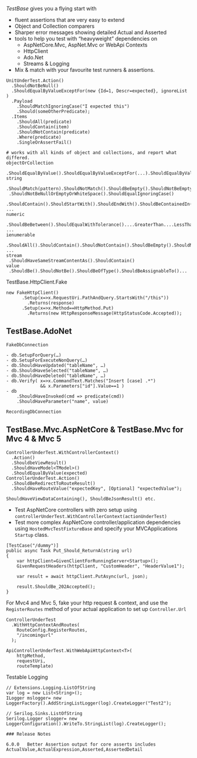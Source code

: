 *TestBase* gives you a flying start with
- fluent assertions that are very easy to extend
- Object and Collection comparers
- Sharper error messages showing detailed Actual and Asserted
- tools to help you test with “heavyweight” dependencies on
    - AspNetCore.Mvc, AspNet.Mvc or WebApi Contexts
    - HttpClient
    - Ado.Net
    - Streams & Logging
- Mix & match with your favourite test runners & assertions.

```
UnitUnderTest.Action()
  .ShouldNotBeNull()
  .ShouldEqualByValueExceptFor(new {Id=1, Descr=expected}, ignoreList )
  .Payload
    .ShouldMatchIgnoringCase("I expected this")
    .Should(someOtherPredicate);
  .Items
    .ShouldAll(predicate)
    .ShouldContain(item)
    .ShouldNotContain(predicate)
    .Where(predicate)
    .SingleOrAssertFail()

# works with all kinds of object and collections, and report what differed.
objectOrCollection
 .ShouldEqualByValue().ShouldEqualByValueExceptFor(...).ShouldEqualByValueOnMembers() 
string
 .ShouldMatch(pattern).ShouldNotMatch().ShouldBeEmpty().ShouldNotBeEmpty()
 .ShouldNotBeNullOrEmptyOrWhiteSpace().ShouldEqualIgnoringCase()
 .ShouldContain().ShouldStartWith().ShouldEndWith().ShouldBeContainedIn(), ...
numeric
 .ShouldBeBetween().ShouldEqualWithTolerance()....GreaterThan....LessThan...GreaterOrEqualTo ...
ienumerable
 .ShouldAll().ShouldContain().ShouldNotContain().ShouldBeEmpty().ShouldNotBeEmpty() ...
stream
 .ShouldHaveSameStreamContentAs().ShouldContain()
value
 .ShouldBe().ShouldNotBe().ShouldBeOfType().ShouldBeAssignableTo()...
```

TestBase.HttpClient.Fake

```
new FakeHttpClient()
      .Setup(x=>x.RequestUri.PathAndQuery.StartsWith("/this"))
        .Returns(response)
      .Setup(x=>x.Method==HttpMethod.Put)
        .Returns(new HttpResponseMessage(HttpStatusCode.Accepted));
```

TestBase.AdoNet
------------------
`FakeDbConnection`

```
- db.SetupForQuery(…)
- db.SetupForExecuteNonQuery(…)
- db.ShouldHaveUpdated("tableName", …)
- db.ShouldHaveSelected("tableName", …)
- db.ShouldHaveDeleted("tableName", …)
- db.Verify( x=>x.CommandText.Matches("Insert [case] .*") 
             && x.Parameters["id"].Value==1 )
- db
    .ShouldHaveInvoked(cmd => predicate(cmd))
    .ShouldHaveParameter("name", value)
```

`RecordingDbConnection`

TestBase.Mvc.AspNetCore & TestBase.Mvc for Mvc 4 & Mvc 5
--------------------------------------------------------

```
ControllerUnderTest.WithControllerContext()
  .Action()
  .ShouldbeViewResult()
  .ShouldHaveModel<TModel>()
  .ShouldEqualByValue(expected)
ControllerUnderTest.Action()
  .ShouldBeRedirectToRouteResult()
  .ShouldHaveRouteValue("expectedKey", [Optional] "expectedValue");

ShouldHaveViewDataContaining(), ShouldBeJsonResult() etc.
```

- Test AspNetCore controllers with zero setup using
  `controllerUnderTest.WithControllerContext(actionUnderTest)`
- Test more complex AspNetCore controller/application dependencies using
  `HostedMvcTestFixtureBase` and specify your MVCApplications `Startup` class.

```
[TestCase("/dummy")]
public async Task Put_Should_ReturnA(string url)
{
    var httpClient=GivenClientForRunningServer<Startup>();
    GivenRequestHeaders(httpClient, "CustomHeader", "HeaderValue1");

    var result = await httpClient.PutAsync(url, json);

    result.ShouldBe_202Accepted();
}
```

For Mvc4 and Mvc 5, fake your http request &amp; context, and use the `RegisterRoutes` method
of your actual application to set up `Controller.Url`

```
ControllerUnderTest
  .WithHttpContextAndRoutes(
    RouteConfig.RegisterRoutes, 
    "/incomingurl"
  );

ApiControllerUnderTest.WithWebApiHttpContext<T>(
    httpMethod, 
    requestUri,
    routeTemplate)
```

Testable Logging

```
// Extensions.Logging.ListOfString
var log = new List<String>();
ILogger mslogger= new LoggerFactory().AddStringListLogger(log).CreateLogger("Test2");

// Serilog.Sinks.ListOfString
Serilog.Logger slogger= new LoggerConfiguration().WriteTo.StringList(log).CreateLogger();

### Release Notes

6.0.0   Better Assertion output for core asserts includes ActualValue,ActualExpression,Asserted,AssertedDetail